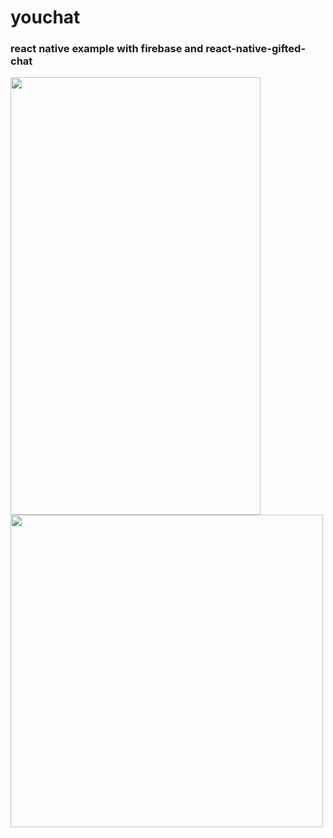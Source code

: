 # youchat
### react native example with firebase and react-native-gifted-chat
<img src="https://user-images.githubusercontent.com/18680429/57258400-fe7a9e00-7064-11e9-94a2-58ed549e1fa3.png" width="400" height="700" > <img src="https://user-images.githubusercontent.com/18680429/57258678-ca53ad00-7065-11e9-9fd4-a6ee2bfe09a5.png" width="500" height="500" >
